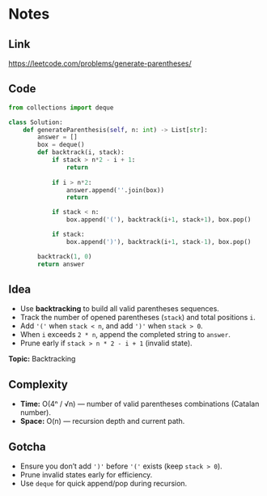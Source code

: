 # Notes

## Link
https://leetcode.com/problems/generate-parentheses/

## Code
``` python
from collections import deque

class Solution:
    def generateParenthesis(self, n: int) -> List[str]:
        answer = []
        box = deque()
        def backtrack(i, stack):
            if stack > n*2 - i + 1:
                return
            
            if i > n*2:
                answer.append(''.join(box))
                return

            if stack < n:
                box.append('('), backtrack(i+1, stack+1), box.pop()

            if stack:
                box.append(')'), backtrack(i+1, stack-1), box.pop()

        backtrack(1, 0)
        return answer
```

## Idea
- Use **backtracking** to build all valid parentheses sequences.  
- Track the number of opened parentheses (`stack`) and total positions `i`.  
- Add `'('` when `stack < n`, and add `')'` when `stack > 0`.  
- When `i` exceeds `2 * n`, append the completed string to `answer`.  
- Prune early if `stack > n * 2 - i + 1` (invalid state).

**Topic:** Backtracking

## Complexity
- **Time:** O(4ⁿ / √n) — number of valid parentheses combinations (Catalan number).  
- **Space:** O(n) — recursion depth and current path.

## Gotcha
- Ensure you don’t add `')'` before `'('` exists (keep `stack > 0`).  
- Prune invalid states early for efficiency.  
- Use `deque` for quick append/pop during recursion.
